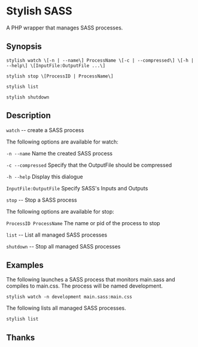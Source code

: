 Stylish SASS
============

A PHP wrapper that manages SASS processes.

Synopsis
--------

	stylish watch \[-n | --name\] ProcessName \[-c | --compressed\] \[-h | --help\] \[InputFile:OutputFile ...\]

	stylish stop \[ProcessID | ProcessName\]

	stylish list

	stylish shutdown

Description
-----------

`watch`	--	create a SASS process

The following options are available for watch:

`-n --name` 					Name the created SASS process

`-c --compressed` 				Specify that the OutputFile should be compressed

`-h --help` 					Display this dialogue

`InputFile:OutputFile`	 		Specify SASS's Inputs and Outputs


`stop`	--	Stop a SASS process

The following options are available for stop:

`ProcessID ProcessName`			The name or pid of the process to stop


`list`	--	List all managed SASS processes


`shutdown`	--	Stop all managed SASS processes

Examples
--------

The following launches a SASS process that monitors main.sass and compiles to main.css. The process will be named development.

	stylish watch -n development main.sass:main.css

The following lists all managed SASS processes.

	stylish list

Thanks
------